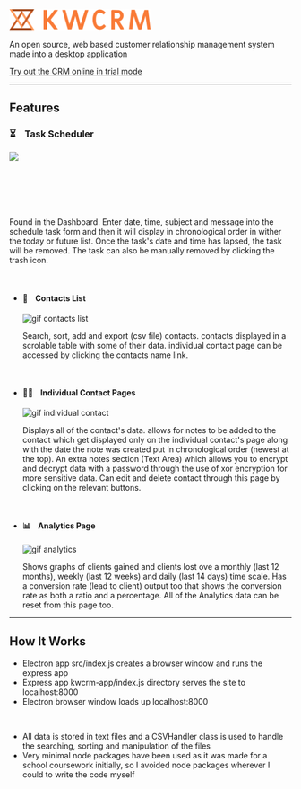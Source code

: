 <img width=50% src="https://github.com/kieranmakes/KWCRM/blob/crm-desktop-app/kwcrm-app/public/assets/word%20logo%20with%20abstract%20on%20side%20orange.png" alt='KWCRM'/>

<br>

An open source, web based customer relationship management system made into a desktop application

[Try out the CRM online in trial mode](https://kwcrm.herokuapp.com/)

<hr>

## Features

 ### ⏳ &nbsp;&nbsp; Task Scheduler

  <img align="left" src="https://media.giphy.com/media/38UQZDj7URgZYAjS3t/giphy.gif">
  <br><br><br><br><br><br>
  
   Found in the Dashboard. Enter date, time, subject and message into the schedule task form and then it will display in chronological order in wither the today or future list.
    Once the task's date and time has lapsed, the task will be removed. The task can also be manually removed by clicking the trash icon.   
  
  

 
<br>

* #### 📁 &nbsp;&nbsp; Contacts List

  ![gif contacts list](https://media.giphy.com/media/zWDF26WkikllHPgJNc/giphy.gif)

    Search, sort, add and export (csv file) contacts. contacts displayed in a scrolable table with some of their data. individual contact page can be accessed by clicking the contacts name link.
  
<br>  
  
* #### 🙋🏽‍ &nbsp;&nbsp; Individual Contact Pages

  ![gif individual contact](https://media.giphy.com/media/8YWZoZXVFScOYYlOR7/giphy.gif)

    Displays all of the contact's data. allows for notes to be added to the contact which get displayed only on the individual contact's page along with the date the note was created put in chronological order (newest at the top).
    An extra notes section (Text Area) which allows you to encrypt and decrypt data with a password through the use of xor encryption for more sensitive data.
    Can edit and delete contact through this page by clicking on the relevant buttons.
  
<br>  
  
* #### 📊 &nbsp;&nbsp; Analytics Page

  ![gif analytics](https://media.giphy.com/media/BDQtWZzi6KknoGjTSf/giphy.gif)

    Shows graphs of clients gained and clients lost ove a monthly (last 12 months), weekly (last 12 weeks) and daily (last 14 days) time scale.
    Has a conversion rate (lead to client) output too that shows the conversion rate as both a ratio and a percentage.
    All of the Analytics data can be reset from this page too.


<hr> 

## How It Works

* Electron app src/index.js creates a browser window and runs the express app
* Express app kwcrm-app/index.js directory serves the site to localhost:8000
* Electron browser window loads up localhost:8000

<br>

* All data is stored in text files and a CSVHandler class is used to handle the searching, sorting and manipulation of the files
* Very minimal node packages have been used as it was made for a school coursework initially, so I avoided node packages wherever I could to write the code myself
